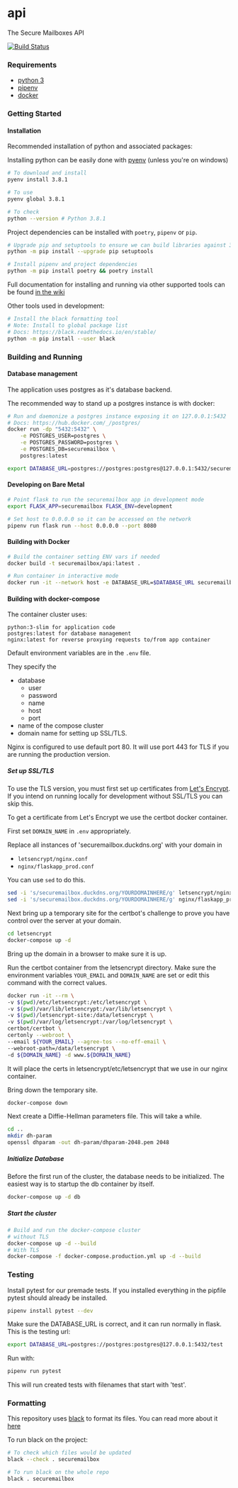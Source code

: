 # api

The Secure Mailboxes API

[![Build Status](https://www.travis-ci.org/securemailbox/api.svg?branch=develop)](https://www.travis-ci.org/securemailbox/api)

### Requirements

- [python 3](https://www.python.org/downloads/)
- [pipenv](https://pipenv.readthedocs.io/en/latest/install/#installing-pipenv)
- [docker](https://docs.docker.com/)

### Getting Started

#### Installation

Recommended installation of python and associated packages:

Installing python can be easily done with [pyenv](https://github.com/pyenv/pyenv#installation) (unless you're on windows)

```bash
# To download and install
pyenv install 3.8.1

# To use
pyenv global 3.8.1

# To check
python --version # Python 3.8.1
```

Project dependencies can be installed with `poetry`, `pipenv` or `pip`.

```bash
# Upgrade pip and setuptools to ensure we can build libraries against 3.8
python -m pip install --upgrade pip setuptools

# Install pipenv and project dependencies
python -m pip install poetry && poetry install
```

Full documentation for installing and running via other supported tools can be found [in the wiki](https://github.com/securemailbox/api/wiki/Development-environment-setup)

Other tools used in development:

```bash
# Install the black formatting tool
# Note: Install to global package list
# Docs: https://black.readthedocs.io/en/stable/
python -m pip install --user black
```

### Building and Running

#### Database management

The application uses postgres as it's database backend.

The recommended way to stand up a postgres instance is with docker:

```bash
# Run and daemonize a postgres instance exposing it on 127.0.0.1:5432
# Docs: https://hub.docker.com/_/postgres/
docker run -dp "5432:5432" \
    -e POSTGRES_USER=postgres \
    -e POSTGRES_PASSWORD=postgres \
    -e POSTGRES_DB=securemailbox \
    postgres:latest

export DATABASE_URL=postgres://postgres:postgres@127.0.0.1:5432/securemailbox
```

#### Developing on Bare Metal

```bash
# Point flask to run the securemailbox app in development mode
export FLASK_APP=securemailbox FLASK_ENV=development

# Set host to 0.0.0.0 so it can be accessed on the network
pipenv run flask run --host 0.0.0.0 --port 8080
```

#### Building with Docker

```bash
# Build the container setting ENV vars if needed
docker build -t securemailbox/api:latest .

# Run container in interactive mode
docker run -it --network host -e DATABASE_URL=$DATABASE_URL securemailbox/api
```

#### Building with docker-compose

The container cluster uses:

    python:3-slim for application code
    postgres:latest for database management
    nginx:latest for reverse proxying requests to/from app container

Default environment variables are in the `.env` file.

They specify the

- database
  - user
  - password
  - name
  - host
  - port
- name of the compose cluster
- domain name for setting up SSL/TLS.

Nginx is configured to use default port 80.
It will use port 443 for TLS if you are running the production version.

##### Set up SSL/TLS

To use the TLS version, you must first set up certificates from [Let's Encrypt](https://letsencrypt.org/). If you intend on running locally for development without SSL/TLS you can skip this.

To get a certificate from Let's Encrypt we use the certbot docker container.

First set `DOMAIN_NAME` in `.env` appropriately.

Replace all instances of 'securemailbox.duckdns.org' with your domain in

- `letsencrypt/nginx.conf`
- `nginx/flaskapp_prod.conf`

You can use `sed` to do this.

```bash
sed -i 's/securemailbox.duckdns.org/YOURDOMAINHERE/g' letsencrypt/nginx.conf
sed -i 's/securemailbox.duckdns.org/YOURDOMAINHERE/g' nginx/flaskapp_prod.conf
```

Next bring up a temporary site for the certbot's challenge to prove you have control over the server at your domain.

```bash
cd letsencrypt
docker-compose up -d
```

Bring up the domain in a browser to make sure it is up.

Run the certbot container from the letsencrypt directory. Make sure the environment variables `YOUR_EMAIL` and `DOMAIN_NAME` are set or edit this command with the correct values.

```bash
docker run -it --rm \
-v $(pwd)/etc/letsencrypt:/etc/letsencrypt \
-v $(pwd)/var/lib/letsencrypt:/var/lib/letsencrypt \
-v $(pwd)/letsencrypt-site:/data/letsencrypt \
-v $(pwd)/var/log/letsencrypt:/var/log/letsencrypt \
certbot/certbot \
certonly --webroot \
--email ${YOUR_EMAIL} --agree-tos --no-eff-email \
--webroot-path=/data/letsencrypt \
-d ${DOMAIN_NAME} -d www.${DOMAIN_NAME}
```

It will place the certs in letsencrypt/etc/letsencrypt that we use in our nginx container.

Bring down the temporary site.

```bash
docker-compose down
```

Next create a Diffie-Hellman parameters file. This will take a while.

```bash
cd ..
mkdir dh-param
openssl dhparam -out dh-param/dhparam-2048.pem 2048
```

##### Initialize Database

Before the first run of the cluster, the database needs to be initialized. The easiest way is to startup the db container by itself.

```bash
docker-compose up -d db
```

##### Start the cluster

```bash
# Build and run the docker-compose cluster
# without TLS
docker-compose up -d --build
# With TLS
docker-compose -f docker-compose.production.yml up -d --build
```

### Testing

Install pytest for our premade tests.
If you installed everything in the pipfile pytest should already be installed.

```bash
pipenv install pytest --dev
```

Make sure the DATABASE_URL is correct, and it can run normally in flask.
This is the testing url:

```bash
export DATABASE_URL=postgres://postgres:postgres@127.0.0.1:5432/test
```

Run with:

```bash
pipenv run pytest
```

This will run created tests with filenames that start with 'test'.

### Formatting

This repository uses [black](https://github.com/psf/black) to format its files. You can read more about it [here](https://black.readthedocs.io/en/stable/)

To run black on the project:

```bash
# To check which files would be updated
black --check . securemailbox

# To run black on the whole repo
black . securemailbox
```
